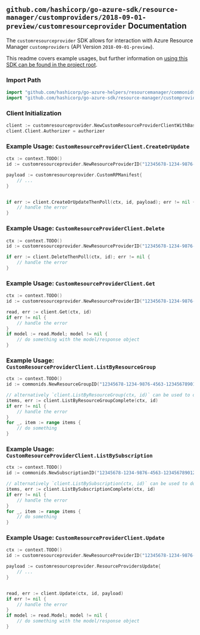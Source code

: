 
## `github.com/hashicorp/go-azure-sdk/resource-manager/customproviders/2018-09-01-preview/customresourceprovider` Documentation

The `customresourceprovider` SDK allows for interaction with Azure Resource Manager `customproviders` (API Version `2018-09-01-preview`).

This readme covers example usages, but further information on [using this SDK can be found in the project root](https://github.com/hashicorp/go-azure-sdk/tree/main/docs).

### Import Path

```go
import "github.com/hashicorp/go-azure-helpers/resourcemanager/commonids"
import "github.com/hashicorp/go-azure-sdk/resource-manager/customproviders/2018-09-01-preview/customresourceprovider"
```


### Client Initialization

```go
client := customresourceprovider.NewCustomResourceProviderClientWithBaseURI("https://management.azure.com")
client.Client.Authorizer = authorizer
```


### Example Usage: `CustomResourceProviderClient.CreateOrUpdate`

```go
ctx := context.TODO()
id := customresourceprovider.NewResourceProviderID("12345678-1234-9876-4563-123456789012", "example-resource-group", "resourceProviderValue")

payload := customresourceprovider.CustomRPManifest{
	// ...
}


if err := client.CreateOrUpdateThenPoll(ctx, id, payload); err != nil {
	// handle the error
}
```


### Example Usage: `CustomResourceProviderClient.Delete`

```go
ctx := context.TODO()
id := customresourceprovider.NewResourceProviderID("12345678-1234-9876-4563-123456789012", "example-resource-group", "resourceProviderValue")

if err := client.DeleteThenPoll(ctx, id); err != nil {
	// handle the error
}
```


### Example Usage: `CustomResourceProviderClient.Get`

```go
ctx := context.TODO()
id := customresourceprovider.NewResourceProviderID("12345678-1234-9876-4563-123456789012", "example-resource-group", "resourceProviderValue")

read, err := client.Get(ctx, id)
if err != nil {
	// handle the error
}
if model := read.Model; model != nil {
	// do something with the model/response object
}
```


### Example Usage: `CustomResourceProviderClient.ListByResourceGroup`

```go
ctx := context.TODO()
id := commonids.NewResourceGroupID("12345678-1234-9876-4563-123456789012", "example-resource-group")

// alternatively `client.ListByResourceGroup(ctx, id)` can be used to do batched pagination
items, err := client.ListByResourceGroupComplete(ctx, id)
if err != nil {
	// handle the error
}
for _, item := range items {
	// do something
}
```


### Example Usage: `CustomResourceProviderClient.ListBySubscription`

```go
ctx := context.TODO()
id := commonids.NewSubscriptionID("12345678-1234-9876-4563-123456789012")

// alternatively `client.ListBySubscription(ctx, id)` can be used to do batched pagination
items, err := client.ListBySubscriptionComplete(ctx, id)
if err != nil {
	// handle the error
}
for _, item := range items {
	// do something
}
```


### Example Usage: `CustomResourceProviderClient.Update`

```go
ctx := context.TODO()
id := customresourceprovider.NewResourceProviderID("12345678-1234-9876-4563-123456789012", "example-resource-group", "resourceProviderValue")

payload := customresourceprovider.ResourceProvidersUpdate{
	// ...
}


read, err := client.Update(ctx, id, payload)
if err != nil {
	// handle the error
}
if model := read.Model; model != nil {
	// do something with the model/response object
}
```
